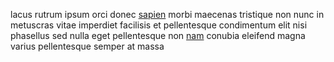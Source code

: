 lacus rutrum ipsum orci donec [sapien](generated_webpages/ullamcorper1.md) morbi
maecenas tristique non nunc in metuscras vitae imperdiet facilisis et
pellentesque condimentum elit nisi phasellus sed nulla eget pellentesque non
[nam](generated_webpages/eu8.md) conubia eleifend magna varius pellentesque
semper at massa